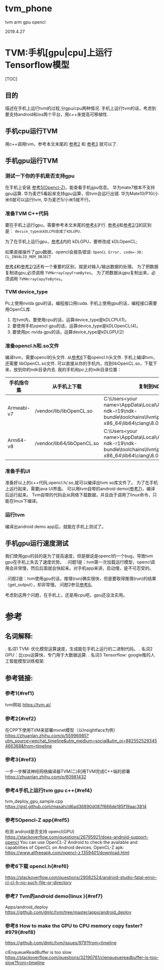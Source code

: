 # tvm_phone
tvm arm gpu opencl

2019.4.27

# TVM:手机[gpu|cpu]上运行Tensorflow模型
[TOC]
## 目的
描述在手机上运行tvm的过程,分gpu/cpu两种情况.
手机上运行tvm的话，考虑到要支持android和ios两个平台，用c++来提高可移植性.

## 手机cpu运行TVM
用c++调用tvm，参考本文末尾的 [参考2](#ref2) 和 [参考3](#ref3) 就可以了.

## 手机gpu运行TVM
### 测试一下你的手机是否支持gpu
在手机上安装 [参考5(Opencl-Z)](#ref5)，能查看手机gpu信息。
华为mate7根本不支持gpu运算.
华为麦芒5看起来支持gpu运算，但tvm会运行出错.
华为Mate10/P10/小米6就可以运行tvm, 华为麦芒5/小米5就不行。

### 准备TVM C++代码
要在手机上运行gpu，需要参考本文末尾的[参考4](#ref4)才行.
[参考4](#ref4)和[参考2](#ref2)/[3](#ref3)的区别是：
`device_type从kDLCPU变成了kDLGPU.`

为了在手机上运行gpu，[参考4](#ref4)内的 kDLGPU，要修改成 kDLOpenCL;

如果直接操作了gpu数据，opencl会报告错误:
`OpenCL Error, code=-38: CL_INVALID_MEM_OBJECT`

[参考4](#ref4)和[参考2](#ref2)/[3](#ref3)还有一个重要的区别，就是对输入/输出数据的处理。
为了把数据复制进gpu,必须调用 `TVMArrayCopyFromBytes`。
为了把数据从gpu复制出来，必须调用 `TVMArrayCopyToBytes`。

### TVM device_type
Pc上使用nvida gpu的话，编程接口用cuda.
手机上使用gpu的话，编程接口需要用OpenCL库.
1. 在tvm内，要使用cpu的话，运算device_type是kDLCPU(1)。
2. 要使用手机opencl gpu的话，运算device_type是kDLOpenCL(4)。
3. 要使用pc nvida gpu的话，运算device_type是kDLGPU(2)

### 准备opencl.h和.so文件
编译tvm，需要opencl的头文件.
从[参考6](#ref6)下载opencl.h头文件.
手机上编译tvm，还需要 libOpenCL.so文件.
可以直接从你的手机内，找到libOpenCL.so，下载下来，放到你的ndk目录内去.
我的手机和pc上的ndk目录位置：  

|手机指令集|从手机上下载|复制到NDK目录|
|--|--|--|
|Armeabi-v7|/vendor/lib/libOpenCL.so|C:\Users\<your name>\AppData\Local\Android\Sdk\android-ndk-r19\ndk-bundle\toolchains\llvm\prebuilt\windows-x86_64\lib64\clang\8.0.2\lib\linux\arm|
|Arm64-v8|/vendor/lib64/libOpenCL.so|C:\Users\<your name>\AppData\Local\Android\Sdk\android-ndk-r19\ndk-bundle\toolchains\llvm\prebuilt\windows-x86_64\lib64\clang\8.0.2\lib\linux\aarch64|

### 准备手机UI
准备好以上的c++代码,opencl.h/.so,就可以编译出tvm so库文件了。
为了在手机上运行起来，需要java UI界面。
可以用tvm自带的android demo([参考7](#ref7))，编译后运行起来。
Tvm自带的代码会从网络下载数据，并且由于调用了linux命令，只能在linux下编译。

### 运行tvm
编译出android demo app后，就能在手机上测试了。


## 手机gpu运行速度测试
我们使用gpu的目的是为了提高速度，但是据说是opencl的一个bug，导致tvm gpu在手机上失去了速度优势。
. 问题1是：tvm第一次加载运行模型，opencl调用会非常慢，然后后面就会快起来。对手机app来讲，启动慢，是不可忍受的。

. 问题2是：tvm使用gpu的话，推理(run)确实很快，但是要取得推理(run)的结果（get_output），却非常慢。
问题2参见[参考8](#ref8)。

考虑到这两个问题，在手机上，还是用cpu吧，gpu还没法实用。

# 参考

## 名词解释:
. 名词1 TVM: 优化模型运算速度，生成能在手机上运行的二进制代码。
. 名词2 GPU：比cpu运算快，专门用于大数据运算.
. 名词3 Tensorflow: google推的人工智能模型训练框架.

## 参考链接:
### 参考1{#ref1}
tvm网站 https://tvm.ai/

### 参考2{#ref2}
在CPP下使用TVM来部署mxnet模型（以Insightface为例）
https://zhuanlan.zhihu.com/p/55996985?utm_source=wechat_timeline&utm_medium=social&utm_oi=882552529345466368&from=timeline

### 参考3{#ref3}
一步一步解读神经网络编译器TVM(二)利用TVM完成C++端的部署
https://zhuanlan.zhihu.com/p/60981432

### 参考4手机上运行tvm gpu c++{#ref4}
tvm_deploy_gpu_sample.cpp
https://gist.github.com/masahi/d6ad36890d087f866de185f19aac3814

### 参考5Opencl-Z app{#ref5}
检测 android是否支持 opencl(GPU)
https://stackoverflow.com/questions/26795921/does-android-support-opencl
You can use OpenCL-Z Android to check the available and capabilities of OpenCL on Android devices.
OpenCL-Z apk:
https://www.allfreeapk.com/opencl-z,1359401/download.html

### 参考6下载 opencl.h{#ref6}
https://stackoverflow.com/questions/29082524/android-studio-fatal-error-cl-cl-h-no-such-file-or-directory

### 参考7 Tvm的android demo(linux ){#ref7}
Apps/android_deploy
https://github.com/dmlc/tvm/tree/master/apps/android_deploy

### 参考8 How to make the GPU to CPU memory copy faster? #979{#ref8}
https://github.com/dmlc/tvm/issues/979?from=timeline

clEnqueueReadBuffer is too slow
https://stackoverflow.com/questions/32190761/clenqueuereadbuffer-is-too-slow?from=timeline

